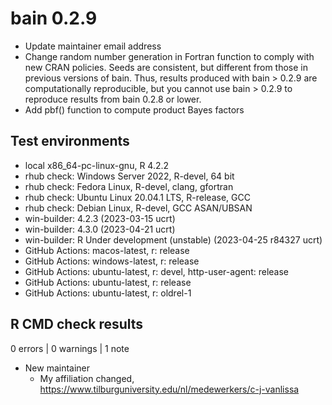 # bain 0.2.9

* Update maintainer email address
* Change random number generation in Fortran function to comply with new CRAN
  policies. Seeds are consistent, but different from those in previous versions
  of bain. Thus, results produced with bain > 0.2.9 are computationally
  reproducible, but you cannot use bain > 0.2.9 to reproduce results from bain
  0.2.8 or lower.
* Add pbf() function to compute product Bayes factors


## Test environments

* local x86_64-pc-linux-gnu, R 4.2.2
* rhub check: Windows Server 2022, R-devel, 64 bit
* rhub check: Fedora Linux, R-devel, clang, gfortran
* rhub check: Ubuntu Linux 20.04.1 LTS, R-release, GCC
* rhub check: Debian Linux, R-devel, GCC ASAN/UBSAN
* win-builder: 4.2.3 (2023-03-15 ucrt)
* win-builder: 4.3.0 (2023-04-21 ucrt)
* win-builder: R Under development (unstable) (2023-04-25 r84327 ucrt)
* GitHub Actions: macos-latest, r: release 
* GitHub Actions: windows-latest, r: release 
* GitHub Actions: ubuntu-latest, r: devel, http-user-agent: release 
* GitHub Actions: ubuntu-latest, r: release 
* GitHub Actions: ubuntu-latest, r: oldrel-1

## R CMD check results

0 errors | 0 warnings | 1 note

* New maintainer
  + My affiliation changed, https://www.tilburguniversity.edu/nl/medewerkers/c-j-vanlissa
